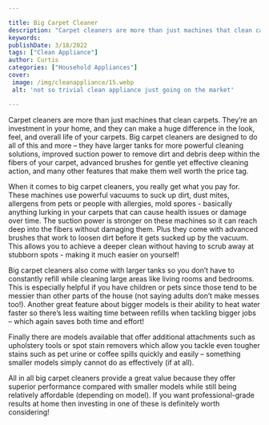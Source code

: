 ```yaml
---

title: Big Carpet Cleaner
description: "Carpet cleaners are more than just machines that clean carpets. They’re an investment in your home, and they can make a huge diffe...you wont regret reading on"
keywords: 
publishDate: 3/18/2022
tags: ["Clean Appliance"]
author: Curtis
categories: ["Household Appliances"]
cover: 
 image: /img/cleanappliance/15.webp
 alt: 'not so trivial clean appliance just going on the market'

---
```


Carpet cleaners are more than just machines that clean carpets. They’re an investment in your home, and they can make a huge difference in the look, feel, and overall life of your carpets. Big carpet cleaners are designed to do all of this and more – they have larger tanks for more powerful cleaning solutions, improved suction power to remove dirt and debris deep within the fibers of your carpet, advanced brushes for gentle yet effective cleaning action, and many other features that make them well worth the price tag.

When it comes to big carpet cleaners, you really get what you pay for. These machines use powerful vacuums to suck up dirt, dust mites, allergens from pets or people with allergies, mold spores - basically anything lurking in your carpets that can cause health issues or damage over time. The suction power is stronger on these machines so it can reach deep into the fibers without damaging them. Plus they come with advanced brushes that work to loosen dirt before it gets sucked up by the vacuum. This allows you to achieve a deeper clean without having to scrub away at stubborn spots - making it much easier on yourself! 

Big carpet cleaners also come with larger tanks so you don’t have to constantly refill while cleaning large areas like living rooms and bedrooms. This is especially helpful if you have children or pets since those tend to be messier than other parts of the house (not saying adults don’t make messes too!). Another great feature about bigger models is their ability to heat water faster so there’s less waiting time between refills when tackling bigger jobs – which again saves both time and effort! 

Finally there are models available that offer additional attachments such as upholstery tools or spot stain removers which allow you tackle even tougher stains such as pet urine or coffee spills quickly and easily – something smaller models simply cannot do as effectively (if at all). 

All in all big carpet cleaners provide a great value because they offer superior performance compared with smaller models while still being relatively affordable (depending on model). If you want professional-grade results at home then investing in one of these is definitely worth considering!
